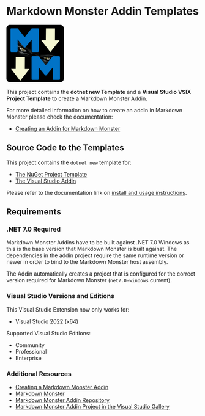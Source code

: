 # Markdown Monster Addin Templates

<img src="MarkdownMonster_Icon_256.png" width="150"/>

This project contains the **dotnet new Template** and a **Visual Studio VSIX Project Template** to create a Markdown Monster Addin.

For more detailed information on how to create an addin in Markdown Monster please check the documentation:

* [Creating an Addin for Markdown Monster](https://markdownmonster.west-wind.com/docs/_4nb0se717.htm)

## Source Code to the Templates
This project contains the `dotnet new` template for:

* [The NuGet Project Template](https://www.nuget.org/packages/MarkdownMonster.AddinProject.Template/)
* [The Visual Studio Addin](https://marketplace.visualstudio.com/items?itemname=rickstrahl.markdownmonsteraddinproject)


Please refer to the documentation link on [install and usage instructions](https://markdownmonster.west-wind.com/docs/_4ne0s0qoi.htm).

## Requirements

### .NET 7.0 Required
Markdown Monster Addins have to be built against .NET 7.0 Windows as this is the base version that Markdown Monster is built against. The dependencies in the addin project require the same runtime version or newer in order to bind to the Markdown Monster host assembly.

The Addin automatically creates a project that is configured for the correct version required for Markdown Monster (`net7.0-windows` current).

### Visual Studio Versions and Editions
This Visual Studio Extension now only works for:

* Visual Studio 2022 (x64)

Supported Visual Studio Editions:

* Community
* Professional
* Enterprise

### Additional Resources
* [Creating a Markdown Monster Addin](http://markdownmonster.west-wind.com/docs/_4ne0s0qoi.htm)
* [Markdown Monster](https://github.com/rickstrahl/MarkdownMonster)
* [Markdown Monster Addin Repository](https://github.com/RickStrahl/MarkdownMonsterAddinsRegistry)
* [Markdown Monster Addin Project in the Visual Studio Gallery](https://marketplace.visualstudio.com/vsgallery/231f13cc-2348-432c-a69f-82e7b725587e)